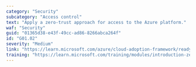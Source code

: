 ```yaml
---
category: "Security"
subcategory: "Access control"
text: "Apply a zero-trust approach for access to the Azure platform."
waf: "Security"
guid: "01365d38-e43f-49cc-ad86-8266abca264f"
id: "G01.02"
severity: "Medium"
link: "https://learn.microsoft.com/azure/cloud-adoption-framework/ready/landing-zone/design-area/security-zero-trust"
training: "https://learn.microsoft.com/training/modules/introduction-zero-trust-best-practice-frameworks/"
---
```

